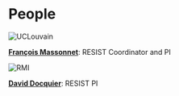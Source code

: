 # People

![UCLouvain](<img src="https://resist-impuls.github.io/docs/assets/logo_UCLouvain_format_jpg_RVB.jpg" height=30% width=30%>
(Université catholique de Louvain, Belgium))

[**François Massonnet**](https://www.elic.ucl.ac.be/modx/index.php?id=73): RESIST Coordinator and PI



![RMI](<img src="https://resist-impuls.github.io/docs/assets/logo_rmicolor.png" height=5% width=5%>
(Royal Meteorological Institute, Belgium))

[**David Docquier**](https://sites.google.com/view/daviddocquier): RESIST PI
